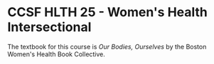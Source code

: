 # CCSF HLTH 25 - Women's Health Intersectional

The textbook for this course is *Our Bodies, Ourselves* by the Boston Women's
Health Book Collective.
